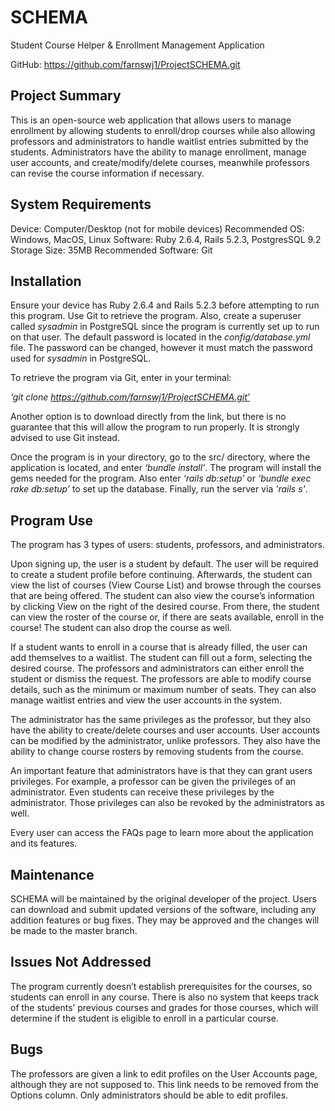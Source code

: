 
# SCHEMA
Student Course Helper & Enrollment Management Application

GitHub: https://github.com/farnswj1/ProjectSCHEMA.git

## Project Summary
This is an open-source web application that allows users to manage enrollment by allowing students to enroll/drop courses while also allowing professors and administrators to handle waitlist entries submitted by the students. Administrators have the ability to manage enrollment, manage user accounts, and create/modify/delete courses, meanwhile professors can revise the course information if necessary. 


## System Requirements
Device: Computer/Desktop (not for mobile devices)
Recommended OS: Windows, MacOS, Linux
Software: Ruby 2.6.4, Rails 5.2.3, PostgresSQL 9.2
Storage Size: 35MB
Recommended Software: Git


## Installation
Ensure your device has Ruby 2.6.4 and Rails 5.2.3 before attempting to run this program. Use Git to retrieve the program. Also, create a superuser called *sysadmin* in PostgreSQL since the program is currently set up to run on that user. The default password is located in the *config/database.yml* file. The password can be changed, however it must match the password used for *sysadmin* in PostgreSQL.

To retrieve the program via Git, enter in your terminal: 

*‘git clone https://github.com/farnswj1/ProjectSCHEMA.git’*

Another option is to download directly from the link, but there is no guarantee that this will allow the program to run properly. It is strongly advised to use Git instead.

Once the program is in your directory, go to the src/ directory, where the application is located, and enter *‘bundle install’*. The program will install the gems needed for the program. Also enter *‘rails db:setup’* or *‘bundle exec rake db:setup’* to set up the database. Finally, run the server via *'rails s'*.


## Program Use
The program has 3 types of users: students, professors, and administrators.

Upon signing up, the user is a student by default. The user will be required to create a student profile before continuing. Afterwards, the student can view the list of courses (View Course List) and browse through the courses that are being offered. The student can also view the course’s information by clicking View on the right of the desired course. From there, the student can view the roster of the course or, if there are seats available, enroll in the course! The student can also drop the course as well.

If a student wants to enroll in a course that is already filled, the user can add themselves to a waitlist. The student can fill out a form, selecting the desired course. The professors and administrators can either enroll the student or dismiss the request.
The professors are able to modify course details, such as the minimum or maximum number of seats. They can also manage waitlist entries and view the user accounts in the system.

The administrator has the same privileges as the professor, but they also have the ability to create/delete courses and user accounts. User accounts can be modified by the administrator, unlike professors. They also have the ability to change course rosters by removing students from the course.

An important feature that administrators have is that they can grant users privileges. For example, a professor can be given the privileges of an administrator. Even students can receive these privileges by the administrator. Those privileges can also be revoked by the administrators as well.

Every user can access the FAQs page to learn more about the application and its features.


## Maintenance
SCHEMA will be maintained by the original developer of the project. Users can download and submit updated versions of the software, including any addition features or bug fixes. They may be approved and the changes will be made to the master branch.


## Issues Not Addressed
The program currently doesn’t establish prerequisites for the courses, so students can enroll in any course. There is also no system that keeps track of the students’ previous courses and grades for those courses, which will determine if the student is eligible to enroll in a particular course.


## Bugs
The professors are given a link to edit profiles on the User Accounts page, although they are not supposed to. This link needs to be removed from the Options column. Only administrators should be able to edit profiles.
